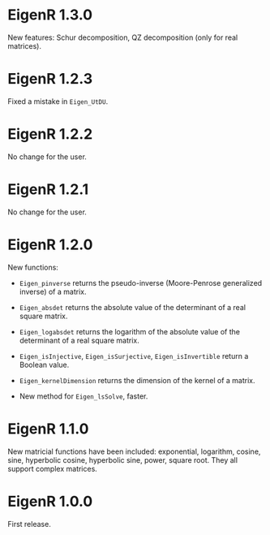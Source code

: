 # EigenR 1.3.0

New features: Schur decomposition, QZ decomposition (only for real matrices).


# EigenR 1.2.3

Fixed a mistake in `Eigen_UtDU`.


# EigenR 1.2.2

No change for the user.


# EigenR 1.2.1

No change for the user.


# EigenR 1.2.0

New functions:

- `Eigen_pinverse` returns the pseudo-inverse (Moore-Penrose generalized 
inverse) of a matrix.

- `Eigen_absdet` returns the absolute value of the determinant of a real square 
matrix.

- `Eigen_logabsdet` returns the logarithm of the absolute value of the 
determinant of a real square matrix.

- `Eigen_isInjective`, `Eigen_isSurjective`, `Eigen_isInvertible` return a Boolean value.

- `Eigen_kernelDimension` returns the dimension of the kernel of a matrix.

- New method for `Eigen_lsSolve`, faster.


# EigenR 1.1.0

New matricial functions have been included: exponential, logarithm, cosine, 
sine, hyperbolic cosine, hyperbolic sine, power, square root. They all support 
complex matrices.


# EigenR 1.0.0

First release.
